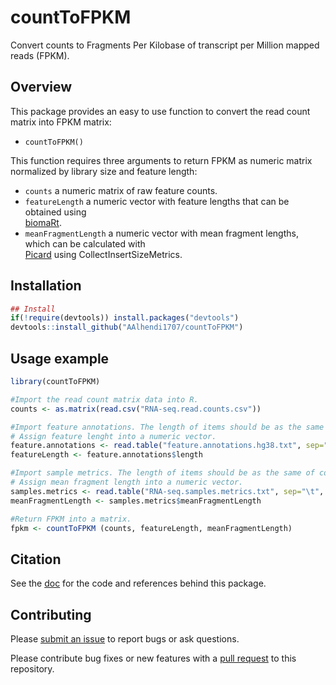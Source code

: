 # countToFPKM
Convert counts to Fragments Per Kilobase of transcript per Million mapped reads (FPKM).

## Overview
This package provides an easy to use function to convert the read count matrix into FPKM matrix:
- `countToFPKM()`

This function requires three arguments to return FPKM as numeric matrix normalized by library size and feature length:

 - `counts` a numeric matrix of raw feature counts. 
 - `featureLength` a numeric vector with feature lengths that can be obtained using   
   [biomaRt](https://bioconductor.org/packages/release/bioc/vignettes/biomaRt/inst/doc/biomaRt.html).
 - `meanFragmentLength` a numeric vector with mean fragment lengths, which can be calculated with   
   [Picard](https://broadinstitute.github.io/picard/command-line-overview.html#CollectInsertSizeMetrics)
   using CollectInsertSizeMetrics.
  
## Installation
```r
## Install
if(!require(devtools)) install.packages("devtools")
devtools::install_github("AAlhendi1707/countToFPKM")
```

## Usage example
```r
library(countToFPKM)

#Import the read count matrix data into R.
counts <- as.matrix(read.csv("RNA-seq.read.counts.csv"))

#Import feature annotations. The length of items should be as the same of rows in read count matrix.
# Assign feature lenght into a numeric vector.
feature.annotations <- read.table("feature.annotations.hg38.txt", sep="\t", header=TRUE)
featureLength <- feature.annotations$length

#Import sample metrics. The length of items should be as the same of columns in read count matrix.
# Assign mean fragment length into a numeric vector.
samples.metrics <- read.table("RNA-seq.samples.metrics.txt", sep="\t", header=TRUE)
meanFragmentLength <- samples.metrics$meanFragmentLength

#Return FPKM into a matrix.
fpkm <- countToFPKM (counts, featureLength, meanFragmentLength)

```
## Citation
See the [doc][ref] for the code and references behind this package.

## Contributing
Please [submit an issue][issues] to report bugs or ask questions.

Please contribute bug fixes or new features with a [pull request][pull] to this
repository.

[issues]: https://github.com/AAlhendi1707/countToFPKM/issues
[pull]: https://help.github.com/articles/using-pull-requests/
[ref]: https://github.com/AAlhendi1707/countToFPKM/blob/master/doc/countToFPKM-manual.pdf
